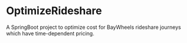 # OptimizeRideshare
A SpringBoot project to optimize cost for BayWheels rideshare journeys which have time-dependent pricing.
